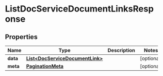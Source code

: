 

# ListDocServiceDocumentLinksResponse


## Properties

Name | Type | Description | Notes
------------ | ------------- | ------------- | -------------
**data** | [**List&lt;DocServiceDocumentLink&gt;**](DocServiceDocumentLink.md) |  |  [optional]
**meta** | [**PaginationMeta**](PaginationMeta.md) |  |  [optional]



